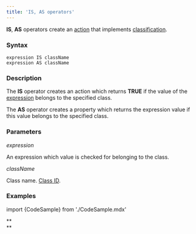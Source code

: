 ```yaml
---
title: 'IS, AS operators'
---
```


**IS**, **AS** operators create an [action](Properties.md) that implements [classification](Classification_IS_AS_.md).

### Syntax

    expression IS className
    expression AS className

### Description

The **IS** operator creates an action which returns **TRUE** if the value of the [expression](Expression.md) belongs to the specified class.

The **AS** operator creates a property which returns the expression value if this value belongs to the specified class.

### Parameters

*expression*

An expression which value is checked for belonging to the class.

*className*

Class name. [Class ID](IDs.md#classid-broken).

### Examples 


import {CodeSample} from './CodeSample.mdx'

<CodeSample url="https://documentation.lsfusion.org/sample?file=OperatorPropertySample&block=isas"/>

**  
**
